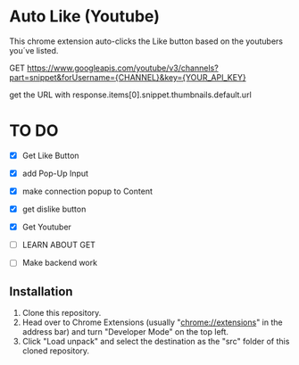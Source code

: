 # Auto Like (Youtube)

 This chrome extension auto-clicks the Like button based on the youtubers you´ve listed.


GET https://www.googleapis.com/youtube/v3/channels?part=snippet&forUsername={CHANNEL}&key={YOUR_API_KEY}

get the URL with response.items[0].snippet.thumbnails.default.url 


# TO DO
* [x] Get Like Button
* [x] add Pop-Up Input
* [x] make connection popup to Content
* [x] get dislike button
* [x] Get Youtuber
* [ ] LEARN ABOUT GET
* [ ] Make backend work


## Installation

1. Clone this repository.
2. Head over to Chrome Extensions (usually "[chrome://extensions](chrome://extensions)" in the address bar) and turn "Developer Mode" on the top left.
3. Click "Load unpack" and select the destination as the "src" folder of this cloned repository.
